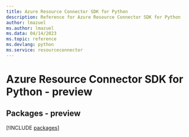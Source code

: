 ```yaml
---
title: Azure Resource Connector SDK for Python
description: Reference for Azure Resource Connector SDK for Python
author: lmazuel
ms.author: lmazuel
ms.data: 04/14/2023
ms.topic: reference
ms.devlang: python
ms.service: resourceconnector
---
```

# Azure Resource Connector SDK for Python - preview
## Packages - preview
[!INCLUDE [packages](resource-connector-index.md)]